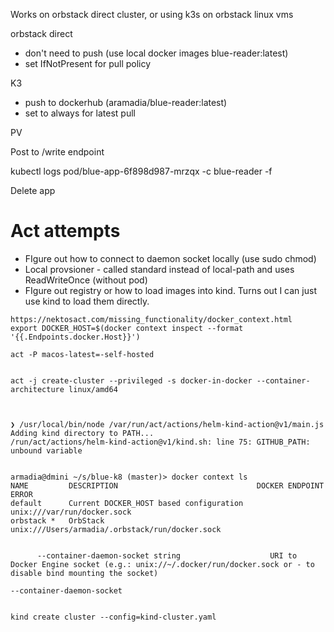 Works on orbstack direct cluster, or using k3s on orbstack linux vms

orbstack direct
- don't need to push (use local docker images blue-reader:latest)
- set IfNotPresent for pull policy

K3
- push to dockerhub (aramadia/blue-reader:latest)
- set to always for latest pull


PV

Post to /write endpoint

kubectl logs pod/blue-app-6f898d987-mrzqx -c blue-reader -f

Delete app


# Act attempts


- FIgure out how to connect to daemon socket locally (use sudo chmod)
- Local provsioner - called standard instead of local-path and uses ReadWriteOnce (without pod)
- FIgure out registry or how to load images into kind.  Turns out I can just use kind to load them directly.

```
https://nektosact.com/missing_functionality/docker_context.html
export DOCKER_HOST=$(docker context inspect --format '{{.Endpoints.docker.Host}}')

act -P macos-latest=-self-hosted


act -j create-cluster --privileged -s docker-in-docker --container-architecture linux/amd64



❯ /usr/local/bin/node /var/run/act/actions/helm-kind-action@v1/main.js
Adding kind directory to PATH...
/run/act/actions/helm-kind-action@v1/kind.sh: line 75: GITHUB_PATH: unbound variable


armadia@dmini ~/s/blue-k8 (master)> docker context ls
NAME         DESCRIPTION                               DOCKER ENDPOINT                                   ERROR
default      Current DOCKER_HOST based configuration   unix:///var/run/docker.sock                       
orbstack *   OrbStack                                  unix:///Users/armadia/.orbstack/run/docker.sock   


      --container-daemon-socket string                    URI to Docker Engine socket (e.g.: unix://~/.docker/run/docker.sock or - to disable bind mounting the socket)

--container-daemon-socket


kind create cluster --config=kind-cluster.yaml

```